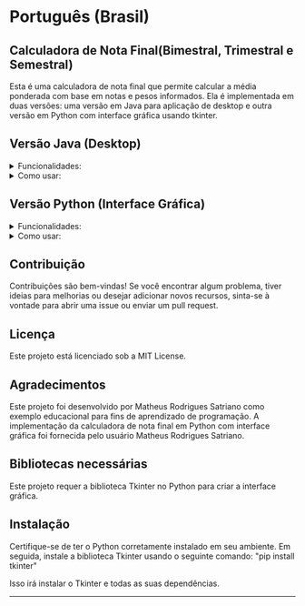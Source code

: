# Português (Brasil)

## Calculadora de Nota Final(Bimestral, Trimestral e Semestral)
Esta é uma calculadora de nota final que permite calcular a média ponderada com base em notas e pesos informados. Ela é implementada em duas versões: uma versão em Java para aplicação de desktop e outra versão em Python com interface gráfica usando tkinter.

## Versão Java (Desktop)
<details>
<summary>Funcionalidades:</summary>

- Permite informar até 6 notas, juntamente com seus respectivos pesos.
- Calcula a média ponderada das notas, considerando os pesos informados.
- Exibe a nota final do semestre.

</details>

<details>
<summary>Como usar:</summary>

1. Certifique-se de ter o Java instalado em seu sistema.
2. Baixe ou copie este repositório.
3. Abra o projeto em uma IDE Java, como o Eclipse ou o IntelliJ.
4. Execute a classe Calculadora como um aplicativo Java.
5. A janela da calculadora será exibida, onde você pode preencher as notas e pesos desejados e clicar no botão "Calcular" para obter a nota final.

</details>

## Versão Python (Interface Gráfica)
<details>
<summary>Funcionalidades:</summary>

- Permite informar até 6 notas, juntamente com seus respectivos pesos.
- Calcula a média ponderada das notas, considerando os pesos informados.
- Exibe a nota final do semestre.

</details>

<details>
<summary>Como usar:</summary>

1. Certifique-se de ter o Python instalado em seu sistema.
2. Baixe ou copie este repositório.
3. Abra o arquivo calculadora.py em um editor de texto ou em uma IDE Python.
4. Execute o código Python.
5. A janela da calculadora será exibida, onde você pode preencher as notas e pesos desejados e clicar no botão "Calcular" para obter a nota final.

</details>

## Contribuição
Contribuições são bem-vindas! Se você encontrar algum problema, tiver ideias para melhorias ou desejar adicionar novos recursos, sinta-se à vontade para abrir uma issue ou enviar um pull request.

## Licença
Este projeto está licenciado sob a MIT License.

## Agradecimentos
Este projeto foi desenvolvido por Matheus Rodrigues Satriano como exemplo educacional para fins de aprendizado de programação.
A implementação da calculadora de nota final em Python com interface gráfica foi fornecida pelo usuário Matheus Rodrigues Satriano.

## Bibliotecas necessárias
Este projeto requer a biblioteca Tkinter no Python para criar a interface gráfica. 

## Instalação
Certifique-se de ter o Python corretamente instalado em seu ambiente. Em seguida, instale a biblioteca Tkinter usando o seguinte comando:
"pip install tkinter"


Isso irá instalar o Tkinter e todas as suas dependências.


______________________________________________________________________________________________________________________________



